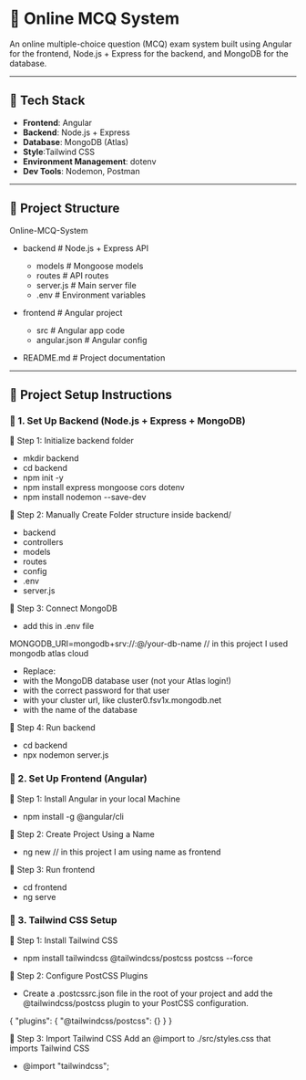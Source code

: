 # 📝 Online MCQ System

An online multiple-choice question (MCQ) exam system built using Angular for the frontend, Node.js + Express for the backend, and MongoDB for the database.

---

## 🔧 Tech Stack

- **Frontend**: Angular
- **Backend**: Node.js + Express
- **Database**: MongoDB (Atlas)
- **Style**:Tailwind CSS
- **Environment Management**: dotenv
- **Dev Tools**: Nodemon, Postman

---

## 📁 Project Structure

Online-MCQ-System
  - backend          # Node.js + Express API
    - models         # Mongoose models
    - routes         # API routes
    - server.js      # Main server file
    - .env           # Environment variables

  - frontend         # Angular project
    - src            # Angular app code
    - angular.json   # Angular config

  - README.md # Project documentation

---

## 🚀 Project Setup Instructions

### 🧱 1. Set Up Backend (Node.js + Express + MongoDB)

📍 Step 1: Initialize backend folder
  
- mkdir backend
- cd backend
- npm init -y
- npm install express mongoose cors dotenv
- npm install nodemon --save-dev

📍 Step 2: Manually Create Folder structure inside backend/

- backend
 - controllers
 - models
 - routes
 - config
 - .env
 - server.js

📍 Step 3: Connect MongoDB
- add this in .env file

MONGODB_URI=mongodb+srv://<username>:<password>@<cluster-url>/your-db-name            // in this project I used mongodb atlas cloud

- Replace:
 - <username> with the MongoDB database user (not your Atlas login!)
 - <password> with the correct password for that user
 - <cluster-url> with your cluster url, like cluster0.fsv1x.mongodb.net
 - <dbname> with the name of the database


📍 Step 4: Run backend

- cd backend
- npx nodemon server.js

### 🧠 2. Set Up Frontend (Angular)

📍 Step 1: Install Angular in your local Machine 
- npm install -g @angular/cli

📍 Step 2: Create Project Using a Name 
- ng new <project-name>     // in this project I am using name as frontend

📍 Step 3: Run frontend
- cd frontend
- ng serve

### 🌈 3. Tailwind CSS Setup

📍 Step 1: Install Tailwind CSS
- npm install tailwindcss @tailwindcss/postcss postcss --force

📍 Step 2: Configure PostCSS Plugins
- Create a .postcssrc.json file in the root of your project and add the @tailwindcss/postcss plugin to your PostCSS configuration.

{
  "plugins": {
    "@tailwindcss/postcss": {}
  }
}

📍 Step 3: Import Tailwind CSS
Add an @import to ./src/styles.css that imports Tailwind CSS
- @import "tailwindcss";



